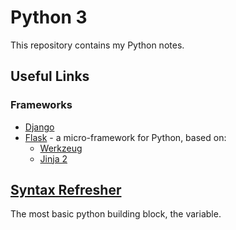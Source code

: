 # Python 3

This repository contains my Python notes.  

## Useful Links

### Frameworks
- [Django](djangoproject.com)
- [Flask](flask.pocoo.org) - a micro-framework for Python, based on:  
    - [Werkzeug](werkzeug.pocoo.org)
    - [Jinja 2](jinja.pocoo.org)  

## [Syntax Refresher](./Syntax_Refresher)

The most basic python building block, the variable.  

